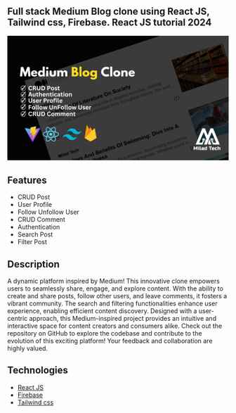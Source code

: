 
## Full stack Medium Blog clone using React JS, Tailwind css, Firebase. React JS tutorial 2024

<img src="./public/mediumBanner.png" alt="banner-image"/>

## Features

- CRUD Post
- User Profile
- Follow Unfollow User
- CRUD Comment
- Authentication
- Search Post
- Filter Post


## Description

A dynamic platform inspired by Medium! This innovative clone empowers users to seamlessly share, engage, and explore content. With the ability to create and share posts, follow other users, and leave comments, it fosters a vibrant community. The search and filtering functionalities enhance user experience, enabling efficient content discovery. Designed with a user-centric approach, this Medium-inspired project provides an intuitive and interactive space for content creators and consumers alike. Check out the repository on GitHub to explore the codebase and contribute to the evolution of this exciting platform! Your feedback and collaboration are highly valued.


## Technologies 

- [React JS](https://reactjs.org/docs/getting-started.html)
- [Firebase](https://firebase.google.com/?gad_source=1&gclid=Cj0KCQiA-62tBhDSARIsAO7twbZfIBRLkw-1Uz_ygeLOlRmiqz8ZkAsPf0ETsiUBLuYPhWbq4AKo6YcaApWAEALw_wcB&gclsrc=aw.ds)
- [Tailwind css](https://tailwindcss.com/)

